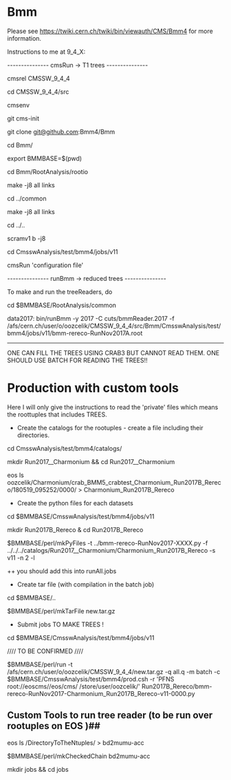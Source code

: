 Bmm
===

Please see https://twiki.cern.ch/twiki/bin/viewauth/CMS/Bmm4 for more information.


Instructions to me at 9_4_X:

--------------- cmsRun -> T1 trees ---------------

cmsrel CMSSW_9_4_4

cd CMSSW_9_4_4/src

cmsenv

git cms-init   

git clone git@github.com:Bmm4/Bmm

cd Bmm/

export BMMBASE=$(pwd)

cd Bmm/RootAnalysis/rootio

make -j8 all links

cd ../common

make -j8 all links

cd ../..

scramv1 b -j8

cd CmsswAnalysis/test/bmm4/jobs/v11

cmsRun 'configuration file'


--------------- runBmm -> reduced trees ---------------

To make and run the treeReaders, do

cd $BMMBASE/RootAnalysis/common

data2017: bin/runBmm -y 2017 -C cuts/bmmReader.2017 -f /afs/cern.ch/user/o/oozcelik/CMSSW_9_4_4/src/Bmm/CmsswAnalysis/test/bmm4/jobs/v11/bmm-rereco-RunNov2017A.root

---------------------------------------------------------------------------

ONE CAN FILL THE TREES USING CRAB3 BUT CANNOT READ THEM. ONE SHOULD USE BATCH FOR READING THE TREES!!


# Production with custom tools 

Here I will only give the instructions to read the 'private' files which means the roottuples that includes TREES.

+ Create the catalogs for the rootuples - create a file including their directories. 

cd CmsswAnalysis/test/bmm4/catalogs/

mkdir Run2017__Charmonium && cd Run2017__Charmonium

eos ls oozcelik/Charmonium/crab_BMM5_crabtest_Charmonium_Run2017B_Rereco/180519_095252/0000/ > Charmonium_Run2017B_Rereco 

+ Create the python files for each datasets

cd  $BMMBASE/CmsswAnalysis/test/bmm4/jobs/v11

mkdir Run2017B_Rereco & cd Run2017B_Rereco

$BMMBASE/perl/mkPyFiles -t ../bmm-rereco-RunNov2017-XXXX.py -f ../../../catalogs/Run2017__Charmonium/Charmonium_Run2017B_Rereco -s v11 -n 2 -l

++ you should add this into runAll.jobs

+ Create tar file (with compilation in the batch job)

cd $BMMBASE/..

$BMMBASE/perl/mkTarFile new.tar.gz

+ Submit jobs TO MAKE TREES !

cd  $BMMBASE/CmsswAnalysis/test/bmm4/jobs/v11

//// TO BE CONFIRMED ////

$BMMBASE/perl/run -t /afs/cern.ch/user/o/oozcelik/CMSSW_9_4_4/new.tar.gz -q all.q -m batch -c $BMMBASE/CmsswAnalysis/test/bmm4/prod.csh -r 'PFNS root://eoscms//eos/cms/ /store/user/oozcelik/' Run2017B_Rereco/bmm-rereco-RunNov2017-Charmonium_Run2017B_Rereco-v11-0000.py

## Custom Tools to run tree reader (to be run over rootuples on EOS )##

eos ls /DirectoryToTheNtuples/ > bd2mumu-acc

$BMMBASE/perl/mkCheckedChain bd2mumu-acc

mkdir jobs && cd jobs
 
 




